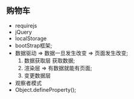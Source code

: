 ## 购物车 

- requirejs
- jQuery 
- localStorage 
- bootStrap框架; 
- 数据驱动 => 数据一旦发生改变 => 页面发生改变;
  1. 数据获取层 获取数据;
  2. 渲染层     => 有数据就能有页面;
  3. 变更数据层  
- 观察者模式 
- Object.defineProperty();

